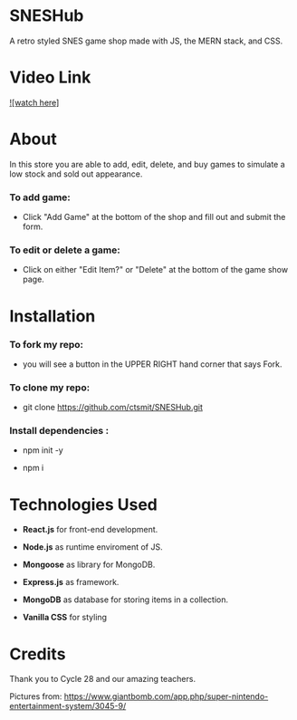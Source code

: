 # SNESHub
A retro styled SNES game shop made with JS, the MERN stack, and CSS. 
 
# Video Link
[![watch here]]()

# About

In this store you are able to add, edit, delete, and buy games to simulate a low stock and sold out appearance.

### To add game:

- Click "Add Game" at the bottom of the shop and fill out and submit the form.

### To edit or delete a game:

- Click on either "Edit Item?" or "Delete" at the bottom of the game show page.

# Installation

### To fork my repo:

- you will see a button in the UPPER RIGHT hand corner that says Fork. 

### To clone my repo:

- git clone https://github.com/ctsmit/SNESHub.git

### Install dependencies :

- npm init -y 

- npm i

# Technologies Used
- **React.js** for front-end development. 

- **Node.js** as runtime enviroment of JS.

- **Mongoose** as library for MongoDB.

- **Express.js** as framework.

- **MongoDB** as database for storing items in a collection.

- **Vanilla CSS** for styling

# Credits
Thank you to Cycle 28 and our amazing teachers.

Pictures from: https://www.giantbomb.com/app.php/super-nintendo-entertainment-system/3045-9/

